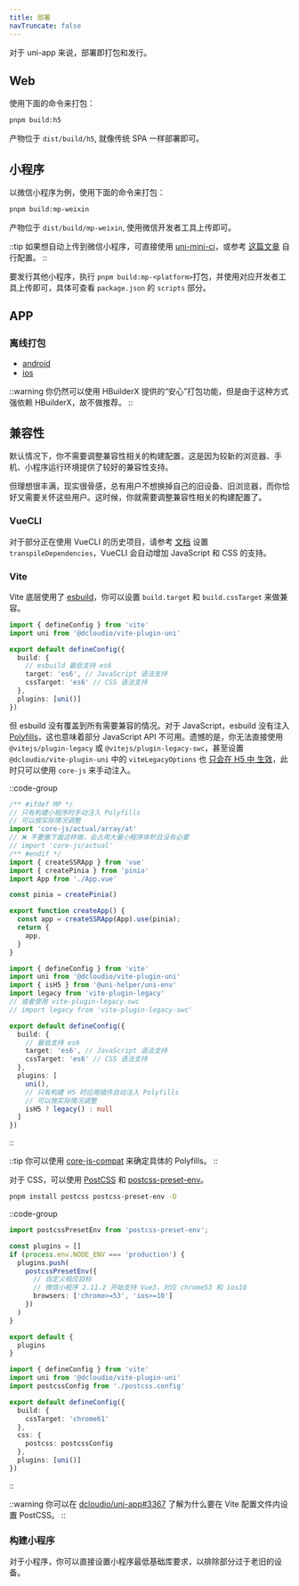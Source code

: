 ```yaml
---
title: 部署
navTruncate: false
---
```


对于 uni-app 来说，部署即打包和发行。

## Web

使用下面的命令来打包：

```bash
pnpm build:h5
```

产物位于 `dist/build/h5`, 就像传统 SPA 一样部署即可。

## 小程序

以微信小程序为例，使用下面的命令来打包：

```bash
pnpm build:mp-weixin
```

产物位于 `dist/build/mp-weixin`, 使用微信开发者工具上传即可。

::tip
如果想自动上传到微信小程序，可直接使用 [uni-mini-ci](https://www.npmjs.com/package/uni-mini-ci)，或参考 [这篇文章](https://juejin.cn/post/7272316909051346959) 自行配置。
::

要发行其他小程序，执行 `pnpm build:mp-<platform>`打包，并使用对应开发者工具上传即可，具体可查看 `package.json` 的 `scripts` 部分。

## APP

### 离线打包

- [android](https://nativesupport.dcloud.net.cn/AppDocs/usesdk/android.html)
- [ios](https://nativesupport.dcloud.net.cn/AppDocs/usesdk/ios.html)

::warning
你仍然可以使用 HBuilderX 提供的“安心”打包功能，但是由于这种方式强依赖 HBuilderX，故不做推荐。
::

## 兼容性

默认情况下，你不需要调整兼容性相关的构建配置，这是因为较新的浏览器、手机、小程序运行环境提供了较好的兼容性支持。

但理想很丰满，现实很骨感，总有用户不想换掉自己的旧设备、旧浏览器，而你恰好又需要关怀这些用户。这时候，你就需要调整兼容性相关的构建配置了。

### VueCLI

对于部分正在使用 VueCLI 的历史项目，请参考 [文档](https://cli.vuejs.org/zh/config/#transpiledependencies) 设置 `transpileDependencies`，VueCLI 会自动增加 JavaScript 和 CSS 的支持。

### Vite

Vite 底层使用了 [esbuild](https://esbuild.github.io/)，你可以设置 `build.target` 和 `build.cssTarget` 来做兼容。

```ts
import { defineConfig } from 'vite'
import uni from '@dcloudio/vite-plugin-uni'

export default defineConfig({
  build: {
    // esbuild 最低支持 es6
    target: 'es6', // JavaScript 语法支持
    cssTarget: 'es6' // CSS 语法支持
  },
  plugins: [uni()]
})

```

但 esbuild 没有覆盖到所有需要兼容的情况。对于 JavaScript，esbuild 没有注入 [Polyfills](https://developer.mozilla.org/en-US/docs/Glossary/Polyfill)，这也意味着部分 JavaScript API 不可用。遗憾的是，你无法直接使用 `@vitejs/plugin-legacy` 或 `@vitejs/plugin-legacy-swc`，甚至设置 `@dcloudio/vite-plugin-uni` 中的 `viteLegacyOptions` 也 [只会在 H5 中 生效](https://github.com/dcloudio/uni-app/issues/3842)，此时只可以使用 `core-js` 来手动注入。

::code-group

```ts [src/main.ts]
/** #ifdef MP */
// 只有构建小程序时手动注入 Polyfills
// 可以按实际情况调整
import 'core-js/actual/array/at'
// ❌ 不要像下面这样做，会占用大量小程序体积且没有必要
// import 'core-js/actual'
/** #endif */
import { createSSRApp } from 'vue'
import { createPinia } from 'pinia'
import App from './App.vue'

const pinia = createPinia()

export function createApp() {
  const app = createSSRApp(App).use(pinia);
  return {
    app,
  }
}
```

```ts [vite.config.ts]
import { defineConfig } from 'vite'
import uni from '@dcloudio/vite-plugin-uni'
import { isH5 } from '@uni-helper/uni-env'
import legacy from 'vite-plugin-legacy'
// 或者使用 vite-plugin-legacy-swc
// import legacy from 'vite-plugin-legacy-swc'

export default defineConfig({
  build: {
    // 最低支持 es6
    target: 'es6', // JavaScript 语法支持
    cssTarget: 'es6' // CSS 语法支持
  },
  plugins: [
    uni(),
    // 只有构建 H5 时应用插件自动注入 Polyfills
    // 可以按实际情况调整
    isH5 ? legacy() : null
  ]
})

```

::

::tip
你可以使用 [core-js-compat](https://github.com/zloirock/core-js/blob/master/packages/core-js-compat/README.md) 来确定具体的 Polyfills。
::

对于 CSS，可以使用 [PostCSS](https://postcss.org/) 和 [postcss-preset-env](https://github.com/csstools/postcss-plugins/tree/main/plugin-packs/postcss-preset-env)。

```bash
pnpm install postcss postcss-preset-env -D
```

::code-group

```ts [postcss.config.ts]
import postcssPresetEnv from 'postcss-preset-env';

const plugins = []
if (process.env.NODE_ENV === 'production') {
  plugins.push(
    postcssPresetEnv({
      // 自定义相应目标
      // 微信小程序 2.11.2 开始支持 Vue3，对应 chrome53 和 ios10
      browsers: ['chrome>=53', 'ios>=10']
    })
  )
}

export default {
  plugins
}
```

```ts [vite.config.ts]
import { defineConfig } from 'vite'
import uni from '@dcloudio/vite-plugin-uni'
import postcssConfig from './postcss.config'

export default defineConfig({
  build: {
    cssTarget: 'chrome61'
  },
  css: {
    postcss: postcssConfig
  },
  plugins: [uni()]
})

```

::

::warning
你可以在 [dcloudio/uni-app#3367](https://github.com/dcloudio/uni-app/issues/3367) 了解为什么要在 Vite 配置文件内设置 PostCSS。
::

### 构建小程序

对于小程序，你可以直接设置小程序最低基础库要求，以排除部分过于老旧的设备。
